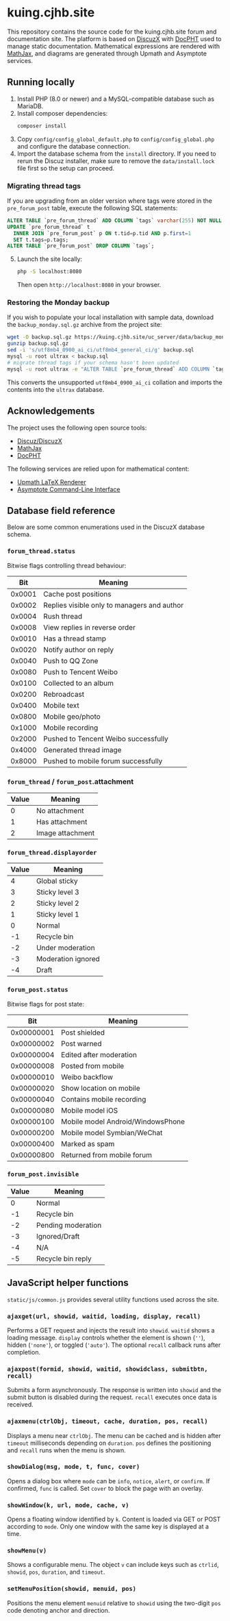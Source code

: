 # kuing.cjhb.site

This repository contains the source code for the kuing.cjhb.site forum and documentation site. The platform is based on [DiscuzX](https://gitee.com/Discuz/DiscuzX) with [DocPHT](https://github.com/docpht/docpht) used to manage static documentation. Mathematical expressions are rendered with [MathJax](https://www.mathjax.org/), and diagrams are generated through Upmath and Asymptote services.

## Running locally

1. Install PHP (8.0 or newer) and a MySQL-compatible database such as MariaDB.
2. Install composer dependencies:
   ```bash
   composer install
   ```
3. Copy `config/config_global_default.php` to `config/config_global.php` and configure the database connection.
4. Import the database schema from the `install` directory. If you need to rerun the Discuz installer, make sure to remove the `data/install.lock` file first so the setup can proceed.

### Migrating thread tags
If you are upgrading from an older version where tags were stored in the `pre_forum_post` table,
execute the following SQL statements:

```sql
ALTER TABLE `pre_forum_thread` ADD COLUMN `tags` varchar(255) NOT NULL DEFAULT "" AFTER `closed`;
UPDATE `pre_forum_thread` t
  INNER JOIN `pre_forum_post` p ON t.tid=p.tid AND p.first=1
  SET t.tags=p.tags;
ALTER TABLE `pre_forum_post` DROP COLUMN `tags`;
```
5. Launch the site locally:
   ```bash
   php -S localhost:8080
   ```
   Then open `http://localhost:8080` in your browser.

### Restoring the Monday backup
If you wish to populate your local installation with sample data, download the
`backup_monday.sql.gz` archive from the project site:

```bash
wget -O backup.sql.gz https://kuing.cjhb.site/uc_server/data/backup_monday.sql.gz
gunzip backup.sql.gz
sed -i 's/utf8mb4_0900_ai_ci/utf8mb4_general_ci/g' backup.sql
mysql -u root ultrax < backup.sql
# migrate thread tags if your schema hasn't been updated
mysql -u root ultrax -e "ALTER TABLE `pre_forum_thread` ADD COLUMN `tags` varchar(255) NOT NULL DEFAULT "" AFTER `closed`;UPDATE pre_forum_thread t INNER JOIN pre_forum_post p ON t.tid=p.tid AND p.first=1 SET t.tags=p.tags;ALTER TABLE pre_forum_post DROP COLUMN tags;"
```

This converts the unsupported `utf8mb4_0900_ai_ci` collation and imports the
contents into the `ultrax` database.

## Acknowledgements

The project uses the following open source tools:
* [Discuz/DiscuzX](https://gitee.com/Discuz/DiscuzX)
* [MathJax](https://www.mathjax.org/)
* [DocPHT](https://github.com/docpht/docpht)

The following services are relied upon for mathematical content:
* [Upmath LaTeX Renderer](https://github.com/parpalak/i.upmath.me)
* [Asymptote Command-Line Interface](https://asymptote.sourceforge.io/doc/Command_002dLine-Interface.html)



## Database field reference

Below are some common enumerations used in the DiscuzX database schema.

### `forum_thread.status`
Bitwise flags controlling thread behaviour:

| Bit | Meaning |
|----|---------|
|0x0001|Cache post positions|
|0x0002|Replies visible only to managers and author|
|0x0004|Rush thread|
|0x0008|View replies in reverse order|
|0x0010|Has a thread stamp|
|0x0020|Notify author on reply|
|0x0040|Push to QQ Zone|
|0x0080|Push to Tencent Weibo|
|0x0100|Collected to an album|
|0x0200|Rebroadcast|
|0x0400|Mobile text|
|0x0800|Mobile geo/photo|
|0x1000|Mobile recording|
|0x2000|Pushed to Tencent Weibo successfully|
|0x4000|Generated thread image|
|0x8000|Pushed to mobile forum successfully|

### `forum_thread` / `forum_post`.attachment

| Value | Meaning |
|------|---------|
|0|No attachment|
|1|Has attachment|
|2|Image attachment|

### `forum_thread.displayorder`

| Value | Meaning |
|------|---------|
|4|Global sticky|
|3|Sticky level 3|
|2|Sticky level 2|
|1|Sticky level 1|
|0|Normal|
|-1|Recycle bin|
|-2|Under moderation|
|-3|Moderation ignored|
|-4|Draft|

### `forum_post.status`
Bitwise flags for post state:

| Bit | Meaning |
|----|---------|
|0x00000001|Post shielded|
|0x00000002|Post warned|
|0x00000004|Edited after moderation|
|0x00000008|Posted from mobile|
|0x00000010|Weibo backflow|
|0x00000020|Show location on mobile|
|0x00000040|Contains mobile recording|
|0x00000080|Mobile model iOS|
|0x00000100|Mobile model Android/WindowsPhone|
|0x00000200|Mobile model Symbian/WeChat|
|0x00000400|Marked as spam|
|0x00000800|Returned from mobile forum|

### `forum_post.invisible`

| Value | Meaning |
|------|---------|
|0|Normal|
|-1|Recycle bin|
|-2|Pending moderation|
|-3|Ignored/Draft|
|-4|N/A|
|-5|Recycle bin reply|


## JavaScript helper functions

`static/js/common.js` provides several utility functions used across the site.

### `ajaxget(url, showid, waitid, loading, display, recall)`
Performs a GET request and injects the result into `showid`. `waitid` shows a loading message. `display` controls whether the element is shown (`''`), hidden (`'none'`), or toggled (`'auto'`). The optional `recall` callback runs after completion.

### `ajaxpost(formid, showid, waitid, showidclass, submitbtn, recall)`
Submits a form asynchronously. The response is written into `showid` and the submit button is disabled during the request. `recall` executes once data is received.

### `ajaxmenu(ctrlObj, timeout, cache, duration, pos, recall)`
Displays a menu near `ctrlObj`. The menu can be cached and is hidden after `timeout` milliseconds depending on `duration`. `pos` defines the positioning and `recall` runs when the menu is shown.

### `showDialog(msg, mode, t, func, cover)`
Opens a dialog box where `mode` can be `info`, `notice`, `alert`, or `confirm`. If confirmed, `func` is called. Set `cover` to block the page with an overlay.

### `showWindow(k, url, mode, cache, v)`
Opens a floating window identified by `k`. Content is loaded via GET or POST according to `mode`. Only one window with the same key is displayed at a time.

### `showMenu(v)`
Shows a configurable menu. The object `v` can include keys such as `ctrlid`, `showid`, `pos`, `duration`, and `timeout`.

### `setMenuPosition(showid, menuid, pos)`
Positions the menu element `menuid` relative to `showid` using the two-digit `pos` code denoting anchor and direction.

